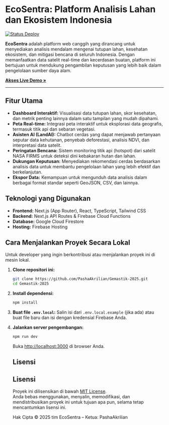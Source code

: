 # EcoSentra: Platform Analisis Lahan dan Ekosistem Indonesia

[![Status Deploy](https://img.shields.io/badge/deploy-live-brightgreen.svg)](https://ecosentra.web.app)

**EcoSentra** adalah platform web canggih yang dirancang untuk menyediakan analisis mendalam mengenai tutupan lahan, kesehatan ekosistem, dan mitigasi bencana di seluruh Indonesia. Dengan memanfaatkan data satelit real-time dan kecerdasan buatan, platform ini bertujuan untuk mendukung pengambilan keputusan yang lebih baik dalam pengelolaan sumber daya alam.

**[Akses Live Demo »](https://ecosentra.web.app)**

---

## Fitur Utama

-   **Dashboard Interaktif:** Visualisasi data tutupan lahan, skor kesehatan, dan metrik penting lainnya dalam satu tampilan yang mudah dipahami.
-   **Peta Real-time:** Integrasi peta interaktif untuk eksplorasi data geografis, termasuk titik api dan sebaran vegetasi.
-   **Asisten AI (LandAI):** Chatbot cerdas yang dapat menjawab pertanyaan seputar data kehutanan, penyebab deforestasi, analisis NDVI, dan interpretasi data satelit.
-   **Peringatan Bencana:** Sistem monitoring titik api (hotspot) dari satelit NASA FIRMS untuk deteksi dini kebakaran hutan dan lahan.
-   **Dukungan Keputusan:** Menyediakan rekomendasi cerdas berdasarkan analisis data untuk membantu pengelolaan lahan yang lebih efektif dan berkelanjutan.
-   **Ekspor Data:** Kemampuan untuk mengunduh data analisis dalam berbagai format standar seperti GeoJSON, CSV, dan lainnya.

## Teknologi yang Digunakan

-   **Frontend:** Next.js (App Router), React, TypeScript, Tailwind CSS
-   **Backend:** Next.js API Routes & Firebase Cloud Functions
-   **Database:** Google Cloud Firestore
-   **Hosting:** Firebase Hosting

## Cara Menjalankan Proyek Secara Lokal

Untuk developer yang ingin berkontribusi atau menjalankan proyek ini di mesin lokal.

1.  **Clone repositori ini:**
    ```bash
    git clone https://github.com/PashaAkrilian/Gemastik-2025.git
    cd Gemastik-2025
    ```

2.  **Install dependensi:**
    ```bash
    npm install
    ```

3.  **Buat file `.env.local`:**
    Salin isi dari `.env.local.example` (jika ada) atau buat file baru dan isi dengan kredensial Firebase Anda.

4.  **Jalankan server pengembangan:**
    ```bash
    npm run dev
    ```

    Buka [http://localhost:3000](http://localhost:3000) di browser Anda.

    ## Lisensi

    ## Lisensi

    Proyek ini dilisensikan di bawah [MIT License](./License.txt).  
    Anda bebas menggunakan, menyalin, memodifikasi, dan mendistribusikan proyek ini untuk tujuan apa pun, selama tetap mencantumkan lisensi ini.

    Hak Cipta © 2025 tim EcoSentra – Ketua: PashaAkrilian

